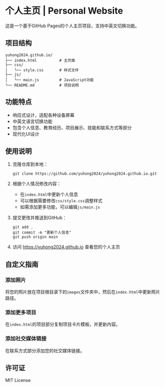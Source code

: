 # 个人主页 | Personal Website

这是一个基于GitHub Pages的个人主页项目，支持中英文切换功能。

## 项目结构

```
yuhong2024.github.io/
├── index.html          # 主页面
├── css/
│   └── style.css       # 样式文件
├── js/
│   └── main.js         # JavaScript功能
└── README.md           # 项目说明
```

## 功能特点

- 响应式设计，适配各种设备屏幕
- 中英文语言切换功能
- 包含个人信息、教育经历、项目展示、技能和联系方式等部分
- 现代化UI设计

## 使用说明

1. 克隆仓库到本地：
   ```
   git clone https://github.com/yuhong2024/yuhong2024.github.io.git
   ```

2. 根据个人情况修改内容：
   - 在`index.html`中更新个人信息
   - 可以根据需要修改`css/style.css`调整样式
   - 如需添加更多功能，可以编辑`js/main.js`

3. 提交更改并推送到GitHub：
   ```
   git add .
   git commit -m "更新个人信息"
   git push origin main
   ```

4. 访问 https://yuhong2024.github.io 查看您的个人主页

## 自定义指南

### 添加照片
将您的照片放在项目根目录下的`images`文件夹中，然后在`index.html`中更新照片路径。

### 添加更多项目
在`index.html`的项目部分复制项目卡片模板，并更新内容。

### 添加社交媒体链接
在联系方式部分添加您的社交媒体链接。

## 许可证

MIT License
